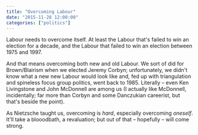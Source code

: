 ```yaml
---
title: "Overcoming Labour"
date: "2015-11-28 12:00:00"
categories: ["politics"]
---
```



Labour needs to overcome itself. At least the Labour that's failed to win an election for a decade, and the Labour that failed to win an election between 1975 and 1997.

And that means overcoming both new and old Labour. We sort of did for Brown/Blairism when we elected Jeremy Corbyn; unfortunately, we didn't know what a new new Labour would look like and, fed up with triangulation and spineless focus group politics, went back to 1985. Literally &#8211; even Ken Livingstone and John McDonnell are among us (I actually like McDonnell, incidentally; far more than Corbyn and some Danczukian careerist, but that's beside the point).

As Nietzsche taught us, overcoming is _hard_, especially overcoming _oneself_. It'll take a blooodbath, a revaluation; but out of that &#8211; hopefully &#8211; will come strong.

